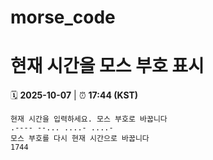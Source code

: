 # morse_code
# 현재 시간을 모스 부호 표시
<!-- MORSE_TIME_START -->
🗓️ **2025-10-07** | ⏰ **17:44 (KST)**

```
현재 시간을 입력하세요. 모스 부호로 바꿉니다
.---- --... ....- ....-
모스 부호를 다시 현재 시간으로 바꿉니다
1744
```
<!-- MORSE_TIME_END -->
